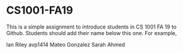 # CS1001-FA19
This is a simple assignment to introduce students in CS 1001 FA 19 to Github.
Students should add their name below this one. For example,

Ian Riley
avp1414
Mateo Gonzalez
Sarah Ahmed
